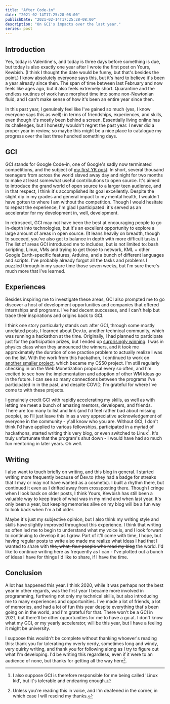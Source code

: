 ```yaml
---
title: "After Code-in"
date: "2021-02-14T17:25:28-08:00"
publishDate: "2021-02-14T17:25:28-08:00"
description: "On GCI's impacts over the last year."
series: post
---
```


## Introduction
Yes, today is Valentine's, and today is three days before something is due, but today is also exactly one year after I wrote the first post on Yours, Kewbish. (I think I thought the date would be funny, but that's besides the point.) I know absolutely everyone says this, but it's hard to believe it's been a year already since then. The span of time between last February and now feels like ages ago, but it also feels extremely short. Quarantine and the endless routines of work have morphed time into some non-Newtonian fluid, and I can't make sense of how it's been an entire year since then.

In this past year, I genuinely feel like I've gained so much (yes, I know everyone says this as well): in terms of friendships, experiences, and skills, even though it's mostly been behind a screen. Essentially living online has its challenges, but I honestly wouldn't regret the past year. I never did a proper year in review, so maybe this might be a nice place to catalogue my progress over the last three hundred something days.

## GCI
GCI stands for Google Code-in, one of Google's sadly now terminated competitions, and the subject of [my first YK post](https://kewbi.sh/blog/posts/200214/). In short, several thousand teenagers from across the world slaved away day and night for two months to make at least somewhat useful contributions to open source. It's aimed to introduce the grand world of open source to a larger teen audience, and in that respect, I think it's accomplished its goal excellently. Despite the slight dip in my grades and general impact to my mental health, I wouldn't have gotten to where I am without the competition. Though I would hesitate to repeat the experience, I'm glad I participated: it's served as an accelerator for my development in, well, development.

In retrospect, GCI may not have been the best at encouraging people to go in-depth into technologies, but it's an excellent opportunity to explore a large amount of areas in open source. (It leans heavily on breadth, though to succeed, you've also got to balance in depth with more difficult tasks.) The list of areas GCI introduced me to includes, but is not limited to: bash scripting, Linux, VMs and trying to get those to network, KML + other Google Earth-specific features, Arduino, and a bunch of different languages and scripts. I've probably already forgot all the tasks and problems I puzzled through in my spare time those seven weeks, but I'm sure there's much more that I've learned.

## Experiences
Besides inspiring me to investigate these areas, GCI also prompted me to go discover a host of development opportunities and companies that offered internships and programs. I've had decent successes, and I can't help but trace their inspirations and origins back to GCI.

I think one story particularly stands out: after GCI, through some mostly unrelated posts, I learned about Dev.to, another technical community, which was running a hackathon at the time. Originally, I had planned to participate just for the participation prizes, but I ended up [surprisingly winning](https://github.com/kewbish/revshare). I was in physics class when they announced the winners, and it took me approximately the duration of one practise problem to actually realize I was on the list. With the work from this hackathon, I continued to work on [another smaller project](https://github.com/kewbish/revshare-gh), which became my CS50 project. I'm still regularly checking in on the Web Monetization proposal every so often, and I'm excited to see how the implementation and adoption of other WM ideas go in the future. I can see so many connections between the programs I've participated in in the past, and despite COVID, I'm grateful for where I've come to with these projects.

I genuinely credit GCI with rapidly accelerating my skills, as well as with letting me meet a bunch of amazing mentors, developers, and friends. There are too many to list and link (and I'd feel rather bad about missing people), so I'll just leave this in as a very appreciative acknowledgement of everyone in the community - y'all know who you are. Without GCI, I don't think I'd have applied to various fellowships, participated in a myriad of hackathons, started writing this very blog, or even switched to Linux[^1]. It's truly unfortunate that the program's shut down - I would have had so much fun mentoring in later years. Oh well.

## Writing
I also want to touch briefly on writing, and this blog in general. I started writing more frequently because of Dev.to (they had a badge for streaks that I may or may not have wanted as a cosmetic). I built a rhythm there, but continued it even as I drifted away from crossposting there. Though I cringe when I look back on older posts, I think Yours, Kewbish has still been a valuable way to keep track of what was in my mind and when last year. It's only been a year, but keeping memories alive on my blog will be a fun way to look back when I'm a bit older.

Maybe it's just my subjective opinion, but I also think my writing style and skills have slightly improved throughout this experience. I think that writing so often led me to begin to understand what my voice is, and I look forward to continuing to develop it as I grow. Part of it'll come with time, I hope, but having regular posts to write also made me realize what ideas I had that I wanted to share with ~~the, what, four people who read my blog~~ the world. I'd like to continue writing here as frequently as I can - I've plotted out a bunch of ideas I have for things I'd like to share, if I have the time.

## Conclusion
A lot has happened this year. I think 2020, while it was perhaps not the best year in other regards, was the first year I became more involved in programming, furthering not only my technical skills, but also introducing me to many experiences and opportunities. I've made a lot of friends, a lot of memories, and had a lot of fun this year despite everything that's been going on in the world, and I'm grateful for that. There won't be a GCI in 2021, but there'll be other opportunities for me to have a go at. I don't know what my GCI, or my yearly accelerator, will be this year, but I have a feeling it might be university.

I suppose this wouldn't be complete without thanking whoever's reading this: thank you for tolerating my overly nerdy, sometimes long and windy, very quirky writing, and thank you for following along as I try to figure out what I'm developing. I'd be writing this regardless, even if it were to an audience of none, but thanks for getting all the way here[^2].

[^1]: I also suppose GCI is therefore responsible for me being called 'Linux kid', but it's tolerable and endearing enough.

[^2]: Unless you're reading this in voice, and I'm deafened in the corner, in which case I will rescind my thanks.


